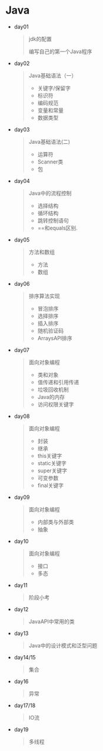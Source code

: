 # Java

- day01 

  > jdk的配置
  >
  > 编写自己的第一个Java程序

- day02

  > Java基础语法（一）
  >
  > - 关键字/保留字
  > - 标识符
  > - 编码规范
  > - 变量和常量
  > - 数据类型
  
- day03

  > Java基础语法(二)
  >
  > - 运算符
  > - Scanner类
  > - 包

- day04

  > Java中的流程控制
  >
  > - 选择结构
  > - 循环结构
  > - 跳转控制语句
  > - ==和equals区别.

- day05

  > 方法和数组
  >
  > - 方法
  > - 数组

- day06

  > 排序算法实现
  >
  > - 冒泡排序
  > - 选择排序
  > - 插入排序
  > - 随机验证码
  > - ArraysAPI排序

- day07

  > 面向对象编程
  >
  > - 类和对象
  > - 值传递和引用传递
  > - 垃圾回收机制
  > - Java的内存
  > - 访问权限关键字

- day08

  > 面向对象编程
  >
  > - 封装
  > - 继承
  > - this关键字
  > - static关键字
  > - super关键字
  > - 可变参数
  > - final关键字

- day09

  > 面向对象编程
  >
  > - 内部类与外部类
  > - 抽象
  
- day10

  > 面向对象编程
  >
  > - 接口
  > - 多态
  
- day11
  
  > 阶段小考
  
- day12

  > JavaAPI中常用的类

- day13

  > Java中的设计模式和泛型问题

- day14/15
  > 集合
  
- day16

  > 异常 

- day17/18

  > IO流
             
- day19
  > 多线程